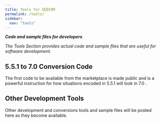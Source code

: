 ```yaml
---
title: Tools for GEDCOM
permalink: /tools/
sidebar:
  nav: "tools"
---
```

***Code and sample files for developers***

*The Tools Section provides actual code and sample files that are useful for software development.*

## 5.5.1 to 7.0 Conversion Code

The first code to be available from the marketplace is made public and is a powerful instruction for how situations encoded in 5.5.1 will look in 7.0 .

## Other Development Tools

Other  development and conversions tools and sample files will be posted here as they become available.